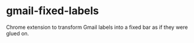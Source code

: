 gmail-fixed-labels
==================

Chrome extension to transform Gmail labels into a fixed bar as if they were glued on.
